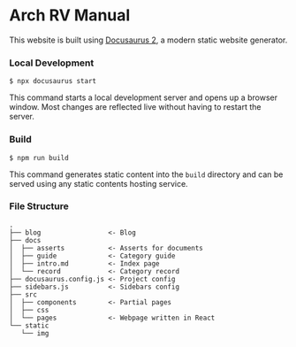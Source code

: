 # Arch RV Manual

This website is built using [Docusaurus 2](https://docusaurus.io/), a modern static website generator.

### Local Development

```
$ npx docusaurus start
```

This command starts a local development server and opens up a browser window. Most changes are reflected live without having to restart the server.

### Build

```
$ npm run build
```

This command generates static content into the `build` directory and can be served using any static contents hosting service.

### File Structure

```text
.
├── blog                 <- Blog
├── docs
│  ├── asserts           <- Asserts for documents
│  ├── guide             <- Category guide
│  ├── intro.md          <- Index page
│  └── record            <- Category record
├── docusaurus.config.js <- Project config
├── sidebars.js          <- Sidebars config
├── src
│  ├── components        <- Partial pages
│  ├── css
│  └── pages             <- Webpage written in React
└── static
   └── img
```
